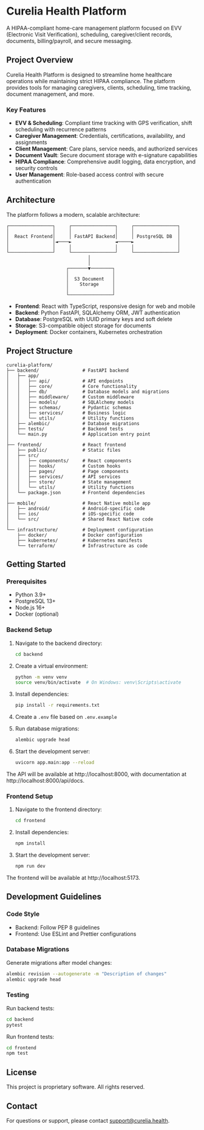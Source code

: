 # Curelia Health Platform

A HIPAA-compliant home-care management platform focused on EVV (Electronic Visit Verification), scheduling, caregiver/client records, documents, billing/payroll, and secure messaging.

## Project Overview

Curelia Health Platform is designed to streamline home healthcare operations while maintaining strict HIPAA compliance. The platform provides tools for managing caregivers, clients, scheduling, time tracking, document management, and more.

### Key Features

- **EVV & Scheduling**: Compliant time tracking with GPS verification, shift scheduling with recurrence patterns
- **Caregiver Management**: Credentials, certifications, availability, and assignments
- **Client Management**: Care plans, service needs, and authorized services
- **Document Vault**: Secure document storage with e-signature capabilities
- **HIPAA Compliance**: Comprehensive audit logging, data encryption, and security controls
- **User Management**: Role-based access control with secure authentication

## Architecture

The platform follows a modern, scalable architecture:

```
┌────────────────┐     ┌────────────────┐     ┌────────────────┐
│                │     │                │     │                │
│  React Frontend│     │ FastAPI Backend│     │ PostgreSQL DB  │
│                │◄────►                ◄─────►                │
│                │     │                │     │                │
└────────────────┘     └────────────────┘     └────────────────┘
                              │
                              │
                      ┌───────▼────────┐
                      │                │
                      │  S3 Document   │
                      │    Storage     │
                      │                │
                      └────────────────┘
```

- **Frontend**: React with TypeScript, responsive design for web and mobile
- **Backend**: Python FastAPI, SQLAlchemy ORM, JWT authentication
- **Database**: PostgreSQL with UUID primary keys and soft delete
- **Storage**: S3-compatible object storage for documents
- **Deployment**: Docker containers, Kubernetes orchestration

## Project Structure

```
curelia-platform/
├── backend/                # FastAPI backend
│   ├── app/
│   │   ├── api/            # API endpoints
│   │   ├── core/           # Core functionality
│   │   ├── db/             # Database models and migrations
│   │   ├── middleware/     # Custom middleware
│   │   ├── models/         # SQLAlchemy models
│   │   ├── schemas/        # Pydantic schemas
│   │   ├── services/       # Business logic
│   │   └── utils/          # Utility functions
│   ├── alembic/            # Database migrations
│   ├── tests/              # Backend tests
│   └── main.py             # Application entry point
│
├── frontend/               # React frontend
│   ├── public/             # Static files
│   ├── src/
│   │   ├── components/     # React components
│   │   ├── hooks/          # Custom hooks
│   │   ├── pages/          # Page components
│   │   ├── services/       # API services
│   │   ├── store/          # State management
│   │   └── utils/          # Utility functions
│   └── package.json        # Frontend dependencies
│
├── mobile/                 # React Native mobile app
│   ├── android/            # Android-specific code
│   ├── ios/                # iOS-specific code
│   └── src/                # Shared React Native code
│
└── infrastructure/         # Deployment configuration
    ├── docker/             # Docker configuration
    ├── kubernetes/         # Kubernetes manifests
    └── terraform/          # Infrastructure as code
```

## Getting Started

### Prerequisites

- Python 3.9+
- PostgreSQL 13+
- Node.js 16+
- Docker (optional)

### Backend Setup

1. Navigate to the backend directory:
   ```bash
   cd backend
   ```

2. Create a virtual environment:
   ```bash
   python -m venv venv
   source venv/bin/activate  # On Windows: venv\Scripts\activate
   ```

3. Install dependencies:
   ```bash
   pip install -r requirements.txt
   ```

4. Create a `.env` file based on `.env.example`

5. Run database migrations:
   ```bash
   alembic upgrade head
   ```

6. Start the development server:
   ```bash
   uvicorn app.main:app --reload
   ```

The API will be available at http://localhost:8000, with documentation at http://localhost:8000/api/docs.

### Frontend Setup

1. Navigate to the frontend directory:
   ```bash
   cd frontend
   ```

2. Install dependencies:
   ```bash
   npm install
   ```

3. Start the development server:
   ```bash
   npm run dev
   ```

The frontend will be available at http://localhost:5173.

## Development Guidelines

### Code Style

- Backend: Follow PEP 8 guidelines
- Frontend: Use ESLint and Prettier configurations

### Database Migrations

Generate migrations after model changes:

```bash
alembic revision --autogenerate -m "Description of changes"
alembic upgrade head
```

### Testing

Run backend tests:

```bash
cd backend
pytest
```

Run frontend tests:

```bash
cd frontend
npm test
```

## License

This project is proprietary software. All rights reserved.

## Contact

For questions or support, please contact support@curelia.health. 